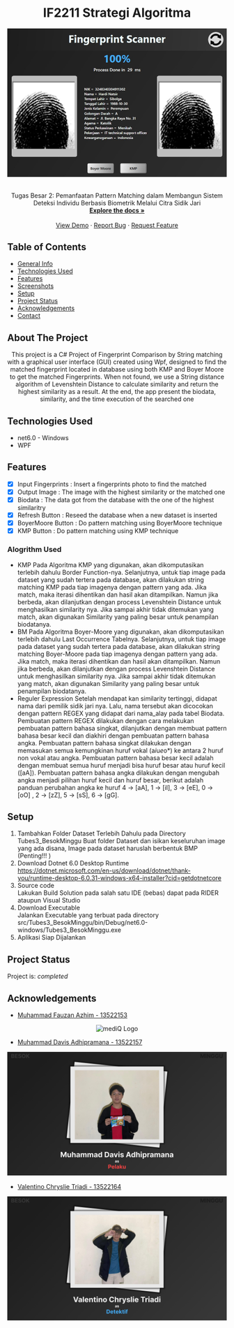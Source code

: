 <a name="readme-top"></a>
<h1 align="center">IF2211 Strategi Algoritma</h1>

<div align="center">
  <img src="src/Tubes3_BesokMinggu/Screenshots/messageImage_1717949743365.jpg" alt="mediQ Logo" />
</div>

<br />
<div align="center">

<p align="center">
    Tugas Besar 2: Pemanfaatan Pattern Matching dalam Membangun Sistem Deteksi Individu Berbasis
 Biometrik Melalui Citra Sidik Jari
    <br />
    <a href="https://github.com/ValentinoTriadi/Tubes2_OOP"><strong>Explore the docs »</strong></a>
    <br />
    <br />
    <a href="https://github.com/ValentinoTriadi/Tubes2_OOP">View Demo</a>
    ·
    <a href="https://github.com/ValentinoTriadi/Tubes2_OOP/issues">Report Bug</a>
    ·
    <a href="https://github.com/ValentinoTriadi/Tubes2_OOP/issues">Request Feature</a>
  </p>
</div>


## Table of Contents
* [General Info](#about-the-project)
* [Technologies Used](#technologies-used)
* [Features](#features)
* [Screenshots](#screenshots)
* [Setup](#setup)
* [Project Status](#project-status)
* [Acknowledgements](#acknowledgements)
* [Contact](#contact)



## About The Project
<p align = "center">This project is a C# Project of Fingerprint Comparison by String matching with a graphical user interface (GUI) created using Wpf, designed to find the matched fingerprint located in database using both KMP and Boyer Moore to get the matched Fingerprints. When not found, we use a String distance algorithm of Levenshtein Distance to calculate similarity and  return the highest similarity as a result. At the end, the app present the biodata, similarity, and the time execution of the searched one</p>


## Technologies Used
- net6.0 - Windows
- WPF

## Features

- [x] Input Fingerprints : Insert a fingerprints photo to find the matched
- [x] Output Image : The image with the highest similarity or the matched one
- [x] Biodata : The data got from the database with the one of the highest similaritry
- [x] Refresh Button : Reseed the database when a new dataset is inserted
- [x] BoyerMoore Button : Do pattern matching using BoyerMoore technique
- [x] KMP Button : Do pattern matching using KMP technique

### Alogrithm Used
- KMP
  Pada Algoritma KMP yang digunakan, akan dikomputasikan terlebih dahulu Border Function-nya. Selanjutnya, untuk tiap image pada dataset yang sudah tertera pada database, akan dilakukan string matching KMP pada tiap imagenya dengan pattern yang ada. Jika match, maka iterasi dihentikan dan hasil akan ditampilkan. Namun jika berbeda, akan dilanjutkan dengan process Levenshtein Distance untuk menghasilkan similarity nya. Jika sampai akhir tidak ditemukan yang match, akan digunakan Similarity yang paling besar untuk penampilan biodatanya. 
- BM
Pada Algoritma Boyer-Moore yang digunakan, akan dikomputasikan terlebih dahulu Last Occurrence Tabelnya. Selanjutnya, untuk tiap image pada dataset yang sudah tertera pada database, akan dilakukan string matching Boyer-Moore pada tiap imagenya dengan pattern yang ada. Jika match, maka iterasi dihentikan dan hasil akan ditampilkan. Namun jika berbeda, akan dilanjutkan dengan process Levenshtein Distance untuk menghasilkan similarity nya. Jika sampai akhir tidak ditemukan yang match, akan digunakan Similarity yang paling besar untuk penampilan biodatanya.
- Reguler Expression
Setelah mendapat kan similarity tertinggi, didapat nama dari pemilik sidik jari nya. Lalu, nama tersebut akan dicocokan dengan pattern REGEX yang didapat dari nama_alay pada tabel Biodata. Pembuatan pattern REGEX dilakukan dengan cara melakukan pembuatan pattern bahasa singkat, dilanjutkan dengan membuat pattern bahasa besar kecil dan diakhiri dengan pembuatan pattern bahasa angka. Pembuatan pattern bahasa singkat dilakukan dengan memasukan semua kemungkinan huruf vokal (a*i*u*e*o*) ke antara 2 huruf non vokal atau angka. Pembuatan pattern bahasa besar kecil adalah dengan membuat semua huruf menjadi bisa huruf besar atau huruf kecil ([aA]). Pembuatan pattern bahasa angka dilakukan dengan mengubah angka menjadi pilihan huruf kecil dan huruf besar, berikut adalah panduan perubahan angka ke huruf  4 → [aA], 1 → [iI], 3 → [eE], 0 → [oO] , 2 → [zZ], 5 → [sS], 6 → [gG].

## Setup
1.  Tambahkan Folder Dataset Terlebih Dahulu pada Directory Tubes3_BesokMinggu
  Buat folder Dataset dan isikan keseluruhan image yang ada disana, Image pada dataset haruslah berbentuk BMP (Penting!!! )
2. Download Dotnet 6.0 Desktop Runtime <br>
  https://dotnet.microsoft.com/en-us/download/dotnet/thank-you/runtime-desktop-6.0.31-windows-x64-installer?cid=getdotnetcore
3. Source code <br>
   Lakukan Build Solution pada salah satu IDE (bebas) dapat pada RIDER ataupun Visual Studio
4. Download Executable <br>
  Jalankan Executable yang terbuat pada directory src/Tubes3_BesokMinggu/bin/Debug/net6.0-windows/Tubes3_BesokMinggu.exe 
5. Aplikasi Siap Dijalankan

## Project Status
Project is: _completed_


## Acknowledgements
- [Muhammad Fauzan Azhim - 13522153](https://github.com/fauzanazz)
<div align="center">
  <img src="src/Tubes3_BesokMinggu/Screenshots/Frame51.png" alt="mediQ Logo" />
</div>

- [Muhammad Davis Adhipramana - 13522157](https://github.com/Loxenary)
<div align="center">
  <img src="src/Tubes3_BesokMinggu/Screenshots/Frame53.png" alt="mediQ Logo" />
</div>

- [Valentino Chryslie Triadi - 13522164](https://github.com/ValentinoTriadi)
<div align="center">
  <img src="src/Tubes3_BesokMinggu/Screenshots/Frame52.png" alt="mediQ Logo" />
</div>

